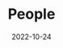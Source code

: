 ---
title: People
date: 2022-10-24

type: landing

sections:
  - block: people
    content:
      title: Rencontrer le réseau
      # Choose which groups/teams of users to display.
      #   Edit `user_groups` in each user's profile to add them to one or more of these groups.
      user_groups:
          - Animators
          - Members
          - Invited External Members
      sort_by: Params.last_name
      sort_ascending: true
    design:
      show_interests: false
      show_role: true
      show_social: true
---
